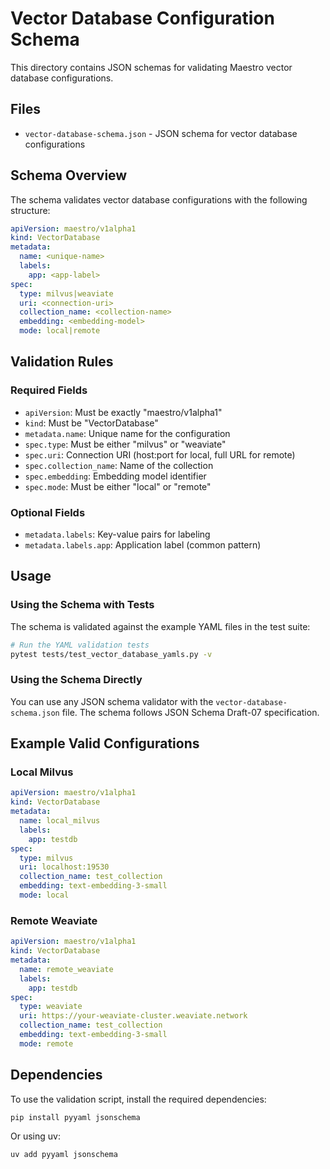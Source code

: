 # Vector Database Configuration Schema

This directory contains JSON schemas for validating Maestro vector database configurations.

## Files

- `vector-database-schema.json` - JSON schema for vector database configurations

## Schema Overview

The schema validates vector database configurations with the following structure:

```yaml
apiVersion: maestro/v1alpha1
kind: VectorDatabase
metadata:
  name: <unique-name>
  labels:
    app: <app-label>
spec:
  type: milvus|weaviate
  uri: <connection-uri>
  collection_name: <collection-name>
  embedding: <embedding-model>
  mode: local|remote
```

## Validation Rules

### Required Fields
- `apiVersion`: Must be exactly "maestro/v1alpha1"
- `kind`: Must be "VectorDatabase"
- `metadata.name`: Unique name for the configuration
- `spec.type`: Must be either "milvus" or "weaviate"
- `spec.uri`: Connection URI (host:port for local, full URL for remote)
- `spec.collection_name`: Name of the collection
- `spec.embedding`: Embedding model identifier
- `spec.mode`: Must be either "local" or "remote"

### Optional Fields
- `metadata.labels`: Key-value pairs for labeling
- `metadata.labels.app`: Application label (common pattern)

## Usage

### Using the Schema with Tests

The schema is validated against the example YAML files in the test suite:

```bash
# Run the YAML validation tests
pytest tests/test_vector_database_yamls.py -v
```

### Using the Schema Directly

You can use any JSON schema validator with the `vector-database-schema.json` file. The schema follows JSON Schema Draft-07 specification.

## Example Valid Configurations

### Local Milvus
```yaml
apiVersion: maestro/v1alpha1
kind: VectorDatabase
metadata:
  name: local_milvus
  labels:
    app: testdb
spec:
  type: milvus
  uri: localhost:19530
  collection_name: test_collection
  embedding: text-embedding-3-small
  mode: local
```

### Remote Weaviate
```yaml
apiVersion: maestro/v1alpha1
kind: VectorDatabase
metadata:
  name: remote_weaviate
  labels:
    app: testdb
spec:
  type: weaviate
  uri: https://your-weaviate-cluster.weaviate.network
  collection_name: test_collection
  embedding: text-embedding-3-small
  mode: remote
```

## Dependencies

To use the validation script, install the required dependencies:

```bash
pip install pyyaml jsonschema
```

Or using uv:

```bash
uv add pyyaml jsonschema
``` 